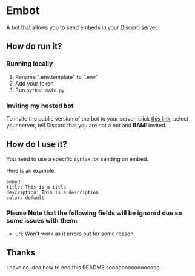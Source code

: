 # Embot
A bot that allows you to send embeds in your Discord server.

## How do run it?

### Running locally
1. Rename ".env.template" to ".env"
2. Add your token
3. Run `python main.py`.

### Inviting my hosted bot
To invite the public version of the bot to your server, click [this link](https://discord.com/api/oauth2/authorize?client_id=874740907881152563&permissions=8&scope=bot), select your server, tell Discord that you are not a bot and **BAM**! Invited.

## How do I use it?
You need to use a specific syntax for sending an embed.

Here is an example:
```
embed:
title: This is a title
description: This is a description
color: default
```

### Please Note that the following fields will be ignored due so some issues with them:
- url: Won't work as it errors out for some reason.

## Thanks
I have no idea how to end this README soooooooooooooooo...
